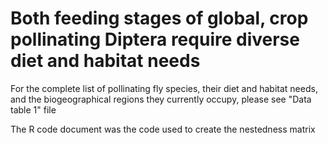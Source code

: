 # Both feeding stages of global, crop pollinating Diptera require diverse diet and habitat needs


For the complete list of pollinating fly species, their diet and habitat needs, and the biogeographical regions they currently occupy, please see "Data table 1" file



The R code document was the code used to create the nestedness matrix
